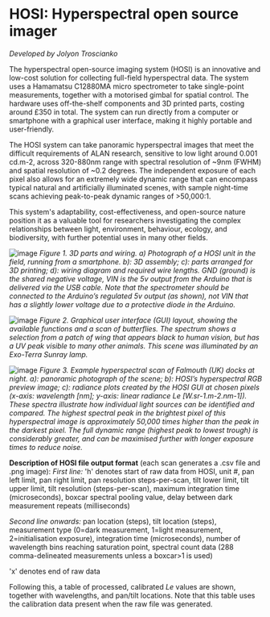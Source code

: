 # HOSI: Hyperspectral open source imager

_Developed by Jolyon Troscianko_

The hyperspectral open-source imaging system (HOSI) is an innovative and low-cost solution for collecting full-field hyperspectral data. The system uses a Hamamatsu C12880MA micro spectrometer to take single-point measurements, together with a motorised gimbal for spatial control. The hardware uses off-the-shelf components and 3D printed parts, costing around £350 in total. The system can run directly from a computer or smartphone with a graphical user interface, making it highly portable and user-friendly.

The HOSI system can take panoramic hyperspectral images that meet the difficult requirements of ALAN research, sensitive to low light around 0.001 cd.m-2, across 320-880nm range with spectral resolution of ~9nm (FWHM) and spatial resolution of ~0.2 degrees. The independent exposure of each pixel also allows for an extremely wide dynamic range that can encompass typical natural and artificially illuminated scenes, with sample night-time scans achieving peak-to-peak dynamic ranges of >50,000:1.

This system's adaptability, cost-effectiveness, and open-source nature position it as a valuable tool for researchers investigating the complex relationships between light, environment, behaviour, ecology, and biodiversity, with further potential uses in many other fields.

![image](https://github.com/troscianko/HOSI/assets/53558556/4d4276ba-5631-4520-91a5-47eb7aa20279)
_Figure 1. 3D parts and wiring. a) Photograph of a HOSI unit in the field, running from a smartphone. b): 3D assembly; c): parts arranged for 3D printing; d): wiring diagram and required wire lengths. GND (ground) is the shared negative voltage, VIN is the 5v output from the Arduino that is delivered via the USB cable. Note that the spectrometer should be connected to the Arduino’s regulated 5v output (as shown), not VIN that has a slightly lower voltage due to a protective diode in the Arduino._

![image](https://github.com/troscianko/HOSI/assets/53558556/87a651ab-8789-4f20-8afc-353179778cec)
_Figure 2. Graphical user interface (GUI) layout, showing the available functions and a scan of butterflies. The spectrum shows a selection from a patch of wing that appears black to human vision, but has a UV peak visible to many other animals. This scene was illuminated by an Exo-Terra Sunray lamp._

![image](https://github.com/troscianko/HOSI/assets/53558556/f7853201-a29d-4b70-b86d-b44d9c76a2da)
_Figure 3. Example hyperspectral scan of Falmouth (UK) docks at night. a): panoramic photograph of the scene; b): HOSI’s hyperspectral RGB preview image; c): radiance plots created by the HOSI GUI at chosen pixels (x-axis: wavelength [nm]; y-axis: linear radiance Le [W.sr-1.m-2.nm-1]). These spectra illustrate how individual light sources can be identified and compared. The highest spectral peak in the brightest pixel of this hyperspectral image is approximately 50,000 times higher than the peak in the darkest pixel. The full dynamic range (highest peak to lowest trough) is considerably greater, and can be maximised further with longer exposure times to reduce noise._


**Description of HOSI file output format** (each scan generates a .csv file and .png image):
_First line:_
'h' denotes start of raw data from HOSI, unit #, pan left limit, pan right limit, pan resolution steps-per-scan, tilt lower limit, tilt upper limit, tilt resolution (steps-per-scan), maximum integration time (microseconds), boxcar spectral pooling value, delay between dark measurement repeats (milliseconds)

_Second line onwards:_
pan location (steps), tilt location (steps), measurement type (0=dark measurement, 1=light measurement, 2=initialisation exposure), integration time (microseconds), number of wavelength bins reaching saturation point, spectral count data (288 comma-delineated measurements unless a boxcar>1 is used)

'x' denotes end of raw data

Following this, a table of processed, calibrated _Le_ values are shown, together with wavelengths, and pan/tilt locations. Note that this table uses the calibration data present when the raw file was generated.

